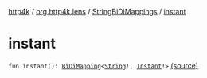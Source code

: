 [http4k](../../index.md) / [org.http4k.lens](../index.md) / [StringBiDiMappings](index.md) / [instant](./instant.md)

# instant

`fun instant(): `[`BiDiMapping`](../-bi-di-mapping/index.md)`<`[`String`](https://kotlinlang.org/api/latest/jvm/stdlib/kotlin/-string/index.html)`!, `[`Instant`](https://docs.oracle.com/javase/9/docs/api/java/time/Instant.html)`!>` [(source)](https://github.com/http4k/http4k/blob/master/http4k-core/src/main/kotlin/org/http4k/lens/BiDiMapping.kt#L72)